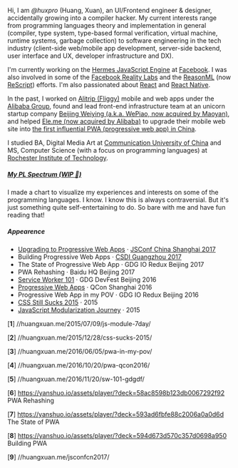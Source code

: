Hi, I am *@huxpro* (Huang, Xuan), an UI/Frontend engineer & designer, accidentally growing into a compiler hacker. My current interests range from programming languages theory and implementation in general (compiler, type system, type-based formal verification, virtual machine, runtime systems, garbage collection) to software engineering in the tech industry (client-side web/mobile app development, server-side backend, user interface and UX, developer infrastructure and DX). 

I'm currently working on the [Hermes JavaScript Engine](https://hermesengine.dev/) at [Facebook](http://facebook.com/). I was also involved in some of the [Facebook Reality Labs](https://tech.fb.com/ar-vr/) and the [ReasonML](https://reasonml.github.io/) (now [ReScript](https://rescript-lang.org/)) efforts. I'm also passionated about [React](https://reactjs.org/) and [React Native](https://reactnative.dev/). 

In the past, I worked on [Alitrip (Fliggy)](https://www.alitrip.com/) mobile and web apps under the [Alibaba Group](https://en.wikipedia.org/wiki/Alibaba_Group), found and lead front-end infrastructure team at an unicorn startup company [Beijing Weiying (a.k.a. WePiao, now acquired by Maoyan)](https://www.crunchbase.com/organization/beijing-weiying-technology), and helped [Ele.me (now acquired by Alibaba)](https://en.wikipedia.org/wiki/Ele.me) to upgrade their mobile web site into [the first influential PWA (progressive web app) in China](https://medium.com/elemefe/upgrading-ele-me-to-progressive-web-app-2a446832e509).

I studied BA, Digital Media Art at [Communication University of China](https://en.wikipedia.org/wiki/Communication_University_of_China) and MS, Computer Science (with a focus on programming languages) at [Rochester Institute of Technology](https://en.wikipedia.org/wiki/Rochester_Institute_of_Technology).

##### [My PL Spectrum (WIP 🚧)](https://huangxuan.me/2020/05/05/pl-chart/)

I made a chart to visualize my experiences and interests on some of the programming languages. I know. I know this is always contraversial. But it's just something quite self-entertaining to do. So bare with me and have fun reading that!

##### Appearence

- [Upgrading to Progressive Web Apps](#) · [JSConf China Shanghai 2017](http://2017.jsconf.cn/)
- Building Progressive Web Apps · [CSDI Guangzhou 2017](http://www.csdisummit.com/)
- The State of Progressive Web App · GDG IO Redux Beijing 2017
- PWA Rehashing · Baidu HQ Beijing 2017
- [Service Worker 101](#) · GDG DevFest Beijing 2016
- [Progressive Web Apps](#) · QCon Shanghai 2016
- Progressive Web App in my POV · GDG IO Redux Beijing 2016
- [CSS Still Sucks 2015](#) · 2015
- [JavaScript Modularization Journey](#) · 2015

[**1**]    //huangxuan.me/2015/07/09/js-module-7day/ 

[**2**]    //huangxuan.me/2015/12/28/css-sucks-2015/ 

[**3**]    //huangxuan.me/2016/06/05/pwa-in-my-pov/ 

[**4**]    //huangxuan.me/2016/10/20/pwa-qcon2016/ 

[**5**]    //huangxuan.me/2016/11/20/sw-101-gdgdf/ 

[**6**]    https://yanshuo.io/assets/player/?deck=58ac8598b123db0067292f92 PWA Rehashing

[**7**]    https://yanshuo.io/assets/player/?deck=593ad6fbfe88c2006a0a0d6d The State of PWA

[**8**]    https://yanshuo.io/assets/player/?deck=594d673d570c357d0698a950 Building PWA

[**9**]    //huangxuan.me/jsconfcn2017/ 
